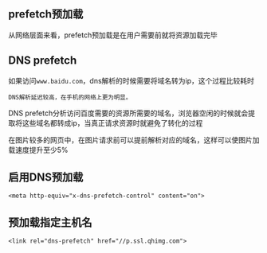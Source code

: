 ## prefetch预加载
从网络层面来看，prefetch预加载是在用户需要前就将资源加载完毕

## DNS prefetch
如果访问`www.baidu.com`，dns解析的时候需要将域名转为ip，这个过程比较耗时

`DNS解析延迟较高，在手机的网络上更为明显。`

DNS prefetch分析访问百度需要的资源所需要的域名，浏览器空闲的时候就会提取将这些域名都转成ip，当真正请求资源时就避免了转化的过程

在图片较多的网页中，在图片请求前可以提前解析对应的域名，这样可以使图片加载速度提升至少5%

## 启用DNS预加载
```
<meta http-equiv="x-dns-prefetch-control" content="on">
```
## 预加载指定主机名
```
<link rel="dns-prefetch" href="//p.ssl.qhimg.com">
```